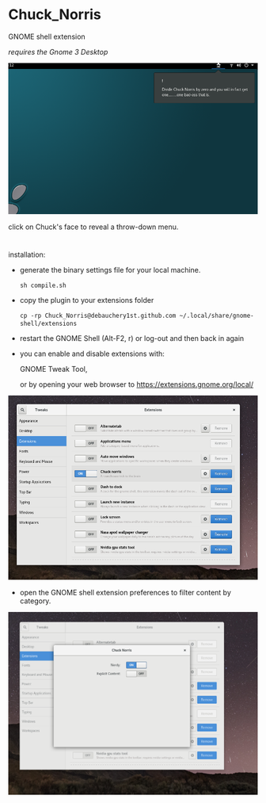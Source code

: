# Chuck_Norris

GNOME shell extension

*requires the Gnome 3 Desktop*

![screenshot](screenshots/Screenshot%20from%202019-01-09%2014-12-55.png)

click on Chuck's face to reveal a throw-down menu.

#

installation:

- generate the binary settings file for your local machine.

      sh compile.sh

- copy the plugin to your extensions folder

      cp -rp Chuck_Norris@debauchery1st.github.com ~/.local/share/gnome-shell/extensions

-  restart the GNOME Shell (Alt-F2, r) or log-out and then back in again

-  you can enable and disable extensions with:

      GNOME Tweak Tool,

      or by opening your web browser to https://extensions.gnome.org/local/

![screenshot](screenshots/Screenshot%20from%202019-01-10%2000-58-11.png)

- open the GNOME shell extension preferences to filter content by category.

![screenshot](screenshots/Screenshot%20from%202019-01-10%2000-58-16.png)
